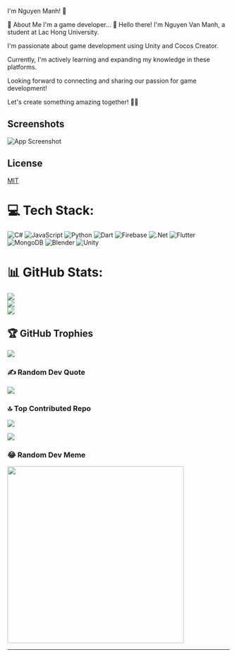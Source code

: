 I'm Nguyen Manh! 👋

🚀 About Me
I'm a game developer... 👋 Hello there! I'm Nguyen Van Manh, a student at Lac Hong University.

I'm passionate about game development using Unity and Cocos Creator.

Currently, I'm actively learning and expanding my knowledge in these platforms.

Looking forward to connecting and sharing our passion for game development!

Let's create something amazing together! 🚀🎉

## Screenshots

![App Screenshot](https://i.pinimg.com/originals/96/c8/8b/96c88b42028685d8cab8c083595333f6.gif)

## License

[MIT](https://choosealicense.com/licenses/mit/)

# 💻 Tech Stack:
![C#](https://img.shields.io/badge/c%23-%23239120.svg?style=for-the-badge&logo=csharp&logoColor=white) ![JavaScript](https://img.shields.io/badge/javascript-%23323330.svg?style=for-the-badge&logo=javascript&logoColor=%23F7DF1E) ![Python](https://img.shields.io/badge/python-3670A0?style=for-the-badge&logo=python&logoColor=ffdd54) ![Dart](https://img.shields.io/badge/dart-%230175C2.svg?style=for-the-badge&logo=dart&logoColor=white) ![Firebase](https://img.shields.io/badge/firebase-%23039BE5.svg?style=for-the-badge&logo=firebase) ![.Net](https://img.shields.io/badge/.NET-5C2D91?style=for-the-badge&logo=.net&logoColor=white) ![Flutter](https://img.shields.io/badge/Flutter-%2302569B.svg?style=for-the-badge&logo=Flutter&logoColor=white) ![MongoDB](https://img.shields.io/badge/MongoDB-%234ea94b.svg?style=for-the-badge&logo=mongodb&logoColor=white) ![Blender](https://img.shields.io/badge/blender-%23F5792A.svg?style=for-the-badge&logo=blender&logoColor=white)
![Unity](https://img.shields.io/badge/unity-%23000000.svg?style=for-the-badge&logo=unity&logoColor=white)
# 📊 GitHub Stats:
![](https://github-readme-stats.vercel.app/api?username=FlunityX&theme=dark&hide_border=false&include_all_commits=false&count_private=false)<br/>
![](https://github-readme-streak-stats.herokuapp.com/?user=FlunityX&theme=dark&hide_border=false)<br/>
![](https://github-readme-stats.vercel.app/api/top-langs/?username=FlunityX&theme=dark&hide_border=false&include_all_commits=false&count_private=false&layout=compact)

## 🏆 GitHub Trophies
![](https://github-profile-trophy.vercel.app/?username=FlunityX&theme=radical&no-frame=false&no-bg=false&margin-w=4)

### ✍️ Random Dev Quote
![](https://quotes-github-readme.vercel.app/api?type=horizontal&theme=radical)

### 🔝 Top Contributed Repo
![](https://github-contributor-stats.vercel.app/api?username=FlunityX&limit=5&theme=dark&combine_all_yearly_contributions=true)

[![](https://visitcount.itsvg.in/api?id=nguyenmanh&label=Profile%20Views&color=0&icon=0&pretty=false)](https://visitcount.itsvg.in)

### 😂 Random Dev Meme
<img src='https://randommeme-five.vercel.app/' style="height: 400px;"/>

---


<!-- Proudly created with GPRM ( https://gprm.itsvg.in ) -->

